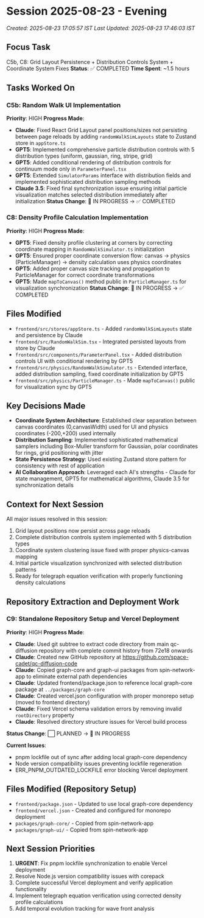# Session 2025-08-23 - Evening

_Created: 2025-08-23 17:05:57 IST_
_Last Updated: 2025-08-23 17:46:03 IST_

## Focus Task

C5b, C8: Grid Layout Persistence + Distribution Controls System + Coordinate System Fixes
**Status**: ✅ COMPLETED
**Time Spent**: ~1.5 hours

## Tasks Worked On

### C5b: Random Walk UI Implementation

**Priority**: HIGH
**Progress Made**:

- **Claude**: Fixed React Grid Layout panel positions/sizes not persisting between page reloads by adding `randomWalkSimLayouts` state to Zustand store in `appStore.ts`
- **GPT5**: Implemented comprehensive particle distribution controls with 5 distribution types (uniform, gaussian, ring, stripe, grid)
- **GPT5**: Added conditional rendering of distribution controls for continuum mode only in `ParameterPanel.tsx`
- **GPT5**: Extended `SimulatorParams` interface with distribution fields and implemented sophisticated distribution sampling methods
- **Claude 3.5**: Fixed final synchronization issue ensuring initial particle visualization matches selected distribution immediately after initialization
  **Status Change**: 🔄 IN PROGRESS → ✅ COMPLETED

### C8: Density Profile Calculation Implementation

**Priority**: HIGH
**Progress Made**:

- **GPT5**: Fixed density profile clustering at corners by correcting coordinate mapping in `RandomWalkSimulator.ts` initialization
- **GPT5**: Ensured proper coordinate conversion flow: canvas → physics (ParticleManager) → density calculation uses physics coordinates
- **GPT5**: Added proper canvas size tracking and propagation to ParticleManager for correct coordinate transformations
- **GPT5**: Made `mapToCanvas()` method public in `ParticleManager.ts` for visualization synchronization
  **Status Change**: 🔄 IN PROGRESS → ✅ COMPLETED

## Files Modified

- `frontend/src/stores/appStore.ts` - Added `randomWalkSimLayouts` state and persistence by Claude
- `frontend/src/RandomWalkSim.tsx` - Integrated persisted layouts from store by Claude
- `frontend/src/components/ParameterPanel.tsx` - Added distribution controls UI with conditional rendering by GPT5
- `frontend/src/physics/RandomWalkSimulator.ts` - Extended interface, added distribution sampling, fixed coordinate initialization by GPT5
- `frontend/src/physics/ParticleManager.ts` - Made `mapToCanvas()` public for visualization sync by GPT5

## Key Decisions Made

- **Coordinate System Architecture**: Established clear separation between canvas coordinates (0,canvasWidth) used for UI and physics coordinates (-200,+200) used internally
- **Distribution Sampling**: Implemented sophisticated mathematical samplers including Box-Muller transform for Gaussian, polar coordinates for rings, grid positioning with jitter
- **State Persistence Strategy**: Used existing Zustand store pattern for consistency with rest of application
- **AI Collaboration Approach**: Leveraged each AI's strengths - Claude for state management, GPT5 for mathematical algorithms, Claude 3.5 for synchronization details

## Context for Next Session

All major issues resolved in this session:

1. Grid layout positions now persist across page reloads
2. Complete distribution controls system implemented with 5 distribution types
3. Coordinate system clustering issue fixed with proper physics-canvas mapping
4. Initial particle visualization synchronized with selected distribution patterns
5. Ready for telegraph equation verification with properly functioning density calculations

## Repository Extraction and Deployment Work

### C9: Standalone Repository Setup and Vercel Deployment

**Priority**: HIGH
**Progress Made**:
- **Claude**: Used git subtree to extract code directory from main qc-diffusion repository with complete commit history from 72e18 onwards
- **Claude**: Created new GitHub repository at https://github.com/space-cadet/qc-diffusion-code
- **Claude**: Copied graph-core and graph-ui packages from spin-network-app to eliminate external path dependencies
- **Claude**: Updated frontend/package.json to reference local graph-core package at `../packages/graph-core`
- **Claude**: Created vercel.json configuration with proper monorepo setup (moved to frontend directory)
- **Claude**: Fixed Vercel schema validation errors by removing invalid `rootDirectory` property
- **Claude**: Resolved directory structure issues for Vercel build process

**Status Change**: ⬜ PLANNED → 🔄 IN PROGRESS

**Current Issues**:
- pnpm lockfile out of sync after adding local graph-core dependency
- Node version compatibility issues preventing lockfile regeneration
- ERR_PNPM_OUTDATED_LOCKFILE error blocking Vercel deployment

## Files Modified (Repository Setup)
- `frontend/package.json` - Updated to use local graph-core dependency
- `frontend/vercel.json` - Created and configured for monorepo deployment
- `packages/graph-core/` - Copied from spin-network-app
- `packages/graph-ui/` - Copied from spin-network-app

## Next Session Priorities

1. **URGENT**: Fix pnpm lockfile synchronization to enable Vercel deployment
2. Resolve Node.js version compatibility issues with corepack
3. Complete successful Vercel deployment and verify application functionality
4. Implement telegraph equation verification using corrected density profile calculations
5. Add temporal evolution tracking for wave front analysis

